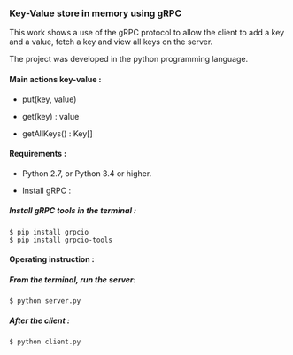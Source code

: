 ### Key-Value store in memory using gRPC
This work shows a use of the gRPC protocol to allow the client to add a key and a value, fetch a key and view all keys on the server.

The project was developed in the python programming language.

#### Main actions key-value :

- put(key, value)

- get(key) : value

- getAllKeys() : Key[]



#### Requirements :
- Python 2.7, or Python 3.4 or higher.

- Install gRPC :


##### Install gRPC tools in the terminal :
```
$ pip install grpcio
$ pip install grpcio-tools
```

#### Operating instruction :
##### From the terminal, run the server:
```
$ python server.py
```
 
##### After the client :

```
$ python client.py
```

